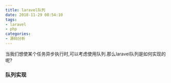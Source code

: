 ```yaml
---
title: laravel队列
date: 2018-11-29 08:54:10
tags: 
- laravel
- php
categories:
- 源码分析
---
```


当我们想使某个任务异步执行时,可以考虑使用队列.那么laravel队列是如何实现的呢?

<!-- more -->

### 队列实现

